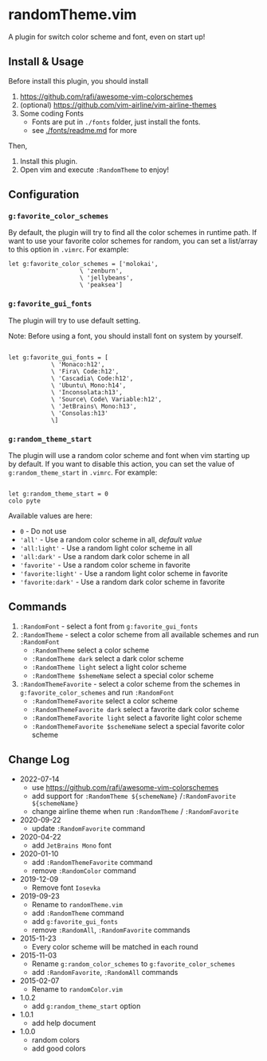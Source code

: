 # randomTheme.vim

A plugin for switch color scheme and font, even on start up!

## Install & Usage

Before install this plugin, you should install

1. https://github.com/rafi/awesome-vim-colorschemes
1. (optional) https://github.com/vim-airline/vim-airline-themes
1. Some coding Fonts
   - Fonts are put in `./fonts` folder, just install the fonts.
   - see [./fonts/readme.md](./fonts/readme.md) for more

Then,

1. Install this plugin.
1. Open vim and execute `:RandomTheme` to enjoy!

## Configuration

### `g:favorite_color_schemes`

By default, the plugin will try to find all the color schemes in runtime path.
If want to use your favorite color schemes for random, you can set a list/array
to this option in `.vimrc`. For example:

```vim
let g:favorite_color_schemes = ['molokai',
                    \ 'zenburn',
                    \ 'jellybeans',
                    \ 'peaksea']
```

### `g:favorite_gui_fonts`

The plugin will try to use default setting.

Note: Before using a font, you should install font on system by yourself.

```vim

let g:favorite_gui_fonts = [
            \ 'Monaco:h12',
            \ 'Fira\ Code:h12',
            \ 'Cascadia\ Code:h12',
            \ 'Ubuntu\ Mono:h14',
            \ 'Inconsolata:h13',
            \ 'Source\ Code\ Variable:h12',
            \ 'JetBrains\ Mono:h13',
            \ 'Consolas:h13'
            \]

```

### `g:random_theme_start`

The plugin will use a random color scheme and font when vim starting up by default.
If you want to disable this action, you can set the value of
`g:random_theme_start` in `.vimrc`. For example:

```vim

let g:random_theme_start = 0
colo pyte

```

Available values are here:

- `0` - Do not use
- `'all'` - Use a random color scheme in all, _default value_
- `'all:light'` - Use a random light color scheme in all
- `'all:dark'` - Use a random dark color scheme in all
- `'favorite'` - Use a random color scheme in favorite
- `'favorite:light'` - Use a random light color scheme in favorite
- `'favorite:dark'` - Use a random dark color scheme in favorite

## Commands

1. `:RandomFont` - select a font from `g:favorite_gui_fonts`
1. `:RandomTheme` - select a color scheme from all available schemes and run `:RandomFont`
   - `:RandomTheme` select a color scheme
   - `:RandomTheme dark` select a dark color scheme
   - `:RandomTheme light` select a light color scheme
   - `:RandomTheme $shemeName` select a special color scheme
1. `:RandomThemeFavorite` - select a color scheme from the schemes in `g:favorite_color_schemes` and run `:RandomFont`
   - `:RandomThemeFavorite` select a color scheme
   - `:RandomThemeFavorite dark` select a favorite dark color scheme
   - `:RandomThemeFavorite light` select a favorite light color scheme
   - `:RandomThemeFavorite $schemeName` select a special favorite color scheme

## Change Log

- 2022-07-14
  - use https://github.com/rafi/awesome-vim-colorschemes
  - add support for `:RandomTheme ${schemeName}` /`:RandomFavorite ${schemeName}`
  - change airline theme when run `:RandomTheme` / `:RandomFavorite`
- 2020-09-22
  - update `:RandomFavorite` command
- 2020-04-22
  - add `JetBrains Mono` font
- 2020-01-10
  - add `:RandomThemeFavorite` command
  - remove `:RandomColor` command
- 2019-12-09
  - Remove font `Iosevka`
- 2019-09-23
  - Rename to `randomTheme.vim`
  - add `:RandomTheme` command
  - add `g:favorite_gui_fonts`
  - remove `:RandomAll`, `:RandomFavorite` commands
- 2015-11-23
  - Every color scheme will be matched in each round
- 2015-11-03
  - Rename `g:random_color_schemes` to `g:favorite_color_schemes`
  - add `:RandomFavorite`, `:RandomAll` commands
- 2015-02-07
  - Rename to `randomColor.vim`
- 1.0.2
  - add `g:random_theme_start` option
- 1.0.1
  - add help document
- 1.0.0
  - random colors
  - add good colors
